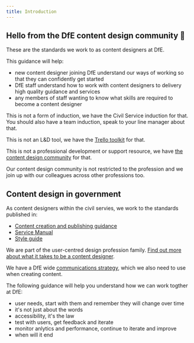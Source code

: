 ```yaml
---
title: Introduction
---
```


## Hello from the DfE content design community 🎉

These are the standards we work to as content designers at DfE. 

This guidance will help:

* new content designer joining DfE understand our ways of working so that they can confidently get started
* DfE staff understand how to work with content designers to delivery high quality guidance and services
* any members of staff wanting to know what skills are required to become a content designer

This is not a form of induction, we have the Civil Service induction for that. You should also have a team induction, speak to your line manager about that.

This is not an L&D tool, we have the [Trello toolkit](https://trello.com/b/DwkYOqDi/content-design-toolkit-in-beta) for that. 

This is not a professional development or support resource, we have [the content design community](https://trello.com/b/lsijeDj5/dfe-content-designers-community) for that. 

Our content design community is not restricted to the profession and we join up with our colleagues across other professions too.

## Content design in government

As content designers within the civil servies, we work to the standards published in: 

* [Content creation and publishing guidance](https://www.gov.uk/guidance/content-designer)
* [Service Manual](https://www.gov.uk/service-manual)
* [Style guide](https://www.gov.uk/guidance/style-guide/a-to-z-of-gov-uk-style)

We are part of the user-centred design profession family. [Find out more about what it takes to be a content designer](https://www.gov.uk/guidance/content-designer).

We have a DfE wide [communications strategy](https://educationgovuk.sharepoint.com/sites/how-do-i/SitePages/communications-dfe-govuk-content-strategy.aspx), which we also need to use when creating content. 

The following guidance will help you understand how we can work togther at DfE:

* user needs, start with them and remember they will change over time
* it's not just about the words
* accessibility, it's the law
* test with users, get feedback and iterate
* monitor anlytics and performance, continue to iterate and improve
* when will it end

